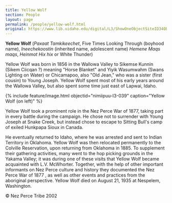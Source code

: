 ```yaml
---
title: Yellow Wolf
section: People
layout: page
permalink: /people/yellow-wolf.html
original: https://www.lib.uidaho.edu/digital/L3/ShowOneObjectSiteID34ObjectID226.html
---
```


**Yellow Wolf** (_Paxaat Tamkikeechet_, Five Times Looking Through (boyhood name), _Ineechekoostin_ (inherited name, adolescent name) _Hemene Maqs maqs_, _Heinmot Hix hix_ or White Thunder)

Yellow Wolf was born in 1856 in the Wallowa Valley to Sikemse Kunnin (Sikem Ciicqan ?) meaning "Horse Blanket" and Yiyik Wasumwahm (Swans Lighting on Water) or Chicamapoo, also "Old Jean," who was a sister (first cousin) to Young Joseph. Yellow Wolf spent most of his early years around the Wallowa Valley, but also spent some time just east of Lapwai, Idaho.

{% include feature/image.html objectid="nimiipuu-l3-039" caption="Yellow Wolf (on left)" %}

Yellow Wolf took a prominent role in the Nez Perce War of 1877, taking part in every battle during the campaign. He chose not to surrender with Young Joseph at Snake Creek, but instead chose to escape to Sitting Bull's camp of exiled Hunkpapa Sioux in Canada.

He eventually returned to Idaho, where he was arrested and sent to Indian Territory in Oklahoma. Yellow Wolf was then relocated permanently to the Colville Reservation, upon returning from Oklahoma in 1885. To supplement their gathering activities, many went to the hop picking grounds in the Yakama Valley; it was during one of these visits that Yellow Wolf became acquainted with L.V. McWhorter. Together, with the help of other important informants on Nez Perce culture and history they documented the Nez Perce War of 1877 , as well as other events and practices from the aboriginal perspective. Yellow Wolf died on August 21, 1935 at Nespelem, Washington.

© Nez Perce Tribe 2002
